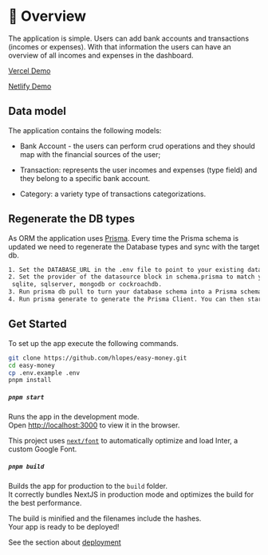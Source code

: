 # 📡 Overview

The application is simple. Users can add bank accounts and transactions (incomes or expenses). With that information the users can have an overview of all incomes and expenses in the dashboard.

[Vercel Demo](https://easy-money-git-main-hlopes.vercel.app/)

[Netlify Demo](https://relaxed-gnome-88a9f6.netlify.app/)

## Data model

The application contains the following models:

- Bank Account - the users can perform crud operations and they should map with the financial sources of the user;

- Transaction: represents the user incomes and expenses (type field) and they belong to a specific bank account.

- Category: a variety type of transactions categorizations.

## Regenerate the DB types

As ORM the application uses [Prisma](https://www.prisma.io/). Every time the Prisma schema is updated we need to regenerate the Database types and sync with the target db.

```bash
1. Set the DATABASE_URL in the .env file to point to your existing database. If your database has no tables yet, read https://pris.ly/d/getting-started
2. Set the provider of the datasource block in schema.prisma to match your database: postgresql, mysql,
 sqlite, sqlserver, mongodb or cockroachdb.
3. Run prisma db pull to turn your database schema into a Prisma schema.
4. Run prisma generate to generate the Prisma Client. You can then start querying your database. 
```

## Get Started

To set up the app execute the following commands.

```bash
git clone https://github.com/hlopes/easy-money.git
cd easy-money
cp .env.example .env
pnpm install
```

##### `pnpm start`

Runs the app in the development mode.\
Open [http://localhost:3000](http://localhost:3000) to view it in the browser.

This project uses [`next/font`](https://nextjs.org/docs/basic-features/font-optimization) to automatically optimize and load Inter, a custom Google Font.

##### `pnpm build`

Builds the app for production to the `build` folder.\
It correctly bundles NextJS in production mode and optimizes the build for the best performance.

The build is minified and the filenames include the hashes.\
Your app is ready to be deployed!

See the section about [deployment](./deployment.md)
